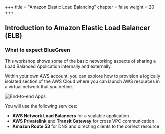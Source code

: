 +++
title = "Amazon Elastic Load Balancing"
chapter = false
weight = 20
+++

## Introduction to Amazon Elastic Load Balancer (ELB)

### What to expect BlueGreen

This workshop shows some of the basic networking aspects of sharing a Load Balanced Application internally and externally.

Within your own AWS account, you can explore how to provision a logically isolated section of the AWS Cloud where you can launch AWS resources in a virtual network that you define.

![End-to-end Apps](/images/r53-diagram.png)

You will use the following services:

- **AWS Network Load Balancers** for a scalable application
- **AWS Privatelink** and **Transit Gateway** for cross VPC communication
- **Amazon Route 53** for DNS and directing clients to the correct resource
